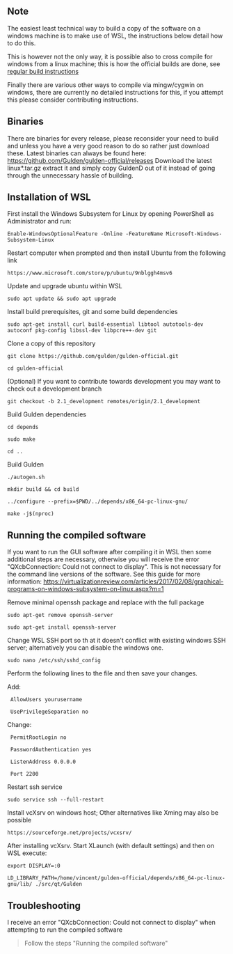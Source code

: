 Note
-----

The easiest least technical way to build a copy of the software on a windows machine is to make use of WSL, the instructions below detail how to do this.


This is however not the only way, it is possible also to cross compile for windows from a linux machine; this is how the official builds are done, see [regular build instructions](building.md)

Finally there are various other ways to compile via mingw/cygwin on windows, there are currently no detailed instructions for this, if you attempt this please consider contributing instructions.

Binaries
-----
There are binaries for every release, please reconsider your need to build and unless you have a very good reason to do so rather just download these.
Latest binaries can always be found here: https://github.com/Gulden/gulden-official/releases
Download the latest linux*.tar.gz extract it and simply copy GuldenD out of it instead of going through the unnecessary hassle of building.


Installation of WSL
-----

First install the Windows Subsystem for Linux by opening PowerShell as Administrator and run:

`Enable-WindowsOptionalFeature -Online -FeatureName Microsoft-Windows-Subsystem-Linux`

Restart computer when prompted and then install Ubuntu from the following link

`https://www.microsoft.com/store/p/ubuntu/9nblggh4msv6`

Update and upgrade ubuntu within WSL

`sudo apt update && sudo apt upgrade`

Install build prerequisites, git and some build dependencies

`sudo apt-get install curl build-essential libtool autotools-dev autoconf pkg-config libssl-dev libpcre++-dev git`

Clone a copy of this repository

`git clone https://github.com/gulden/gulden-official.git`

`cd gulden-official`

(Optional) If you want to contribute towards development you may want to check out a development branch

`git checkout -b 2.1_development remotes/origin/2.1_development`

Build Gulden dependencies

`cd depends`

`sudo make`

`cd ..`

Build Gulden

`./autogen.sh`

`mkdir build && cd build`

`../configure --prefix=$PWD/../depends/x86_64-pc-linux-gnu/`

`make -j$(nproc)`


Running the compiled software
-----

If you want to run the GUI software after compiling it in WSL then some additional steps are necessary, otherwise you will receive the error "QXcbConnection: Could not connect to display".
This is not necessary for the command line versions of the software.
See this guide for more information: https://virtualizationreview.com/articles/2017/02/08/graphical-programs-on-windows-subsystem-on-linux.aspx?m=1

Remove minimal openssh package and replace with the full package

`sudo apt-get remove openssh-server`

`sudo apt-get install openssh-server`

Change WSL SSH port so th at it doesn't conflict with existing windows SSH server; alternatively you can disable the windows one.

`sudo nano /etc/ssh/sshd_config`

Perform the following lines to the file and then save your changes.

Add:

  ` AllowUsers yourusername`

  ` UsePrivilegeSeparation no`

Change:

  ` PermitRootLogin no`

  ` PasswordAuthentication yes`

  ` ListenAddress 0.0.0.0`

  ` Port 2200`

 Restart ssh service

`sudo service ssh --full-restart`

Install vcXsrv on windows host; Other alternatives like Xming may also be possible

`https://sourceforge.net/projects/vcxsrv/`

After installing vcXsrv. Start XLaunch (with default settings) and then on WSL execute:

`export DISPLAY=:0`

`LD_LIBRARY_PATH=/home/vincent/gulden-official/depends/x86_64-pc-linux-gnu/lib/ ./src/qt/Gulden`


Troubleshooting
-----

I receive an error "QXcbConnection: Could not connect to display" when attempting to run the compiled software
> Follow the steps "Running the compiled software" 

